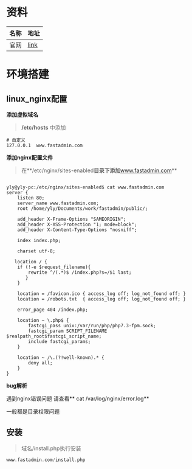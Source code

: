 # 资料

| 名称 | 地址                                            |
| ---- | ----------------------------------------------- |
| 官网 | [link](https://www.fastadmin.net/download.html) |

# 环境搭建

##  linux_nginx配置

**添加虚拟域名**

> **/etc/hosts** 中添加

```shell
# 自定义
127.0.0.1  www.fastadmin.com
```

**添加nginx配置文件**

> 在**/etc/nginx/sites-enabled**目录下添加**www.fastadmin.com**

```shell

yly@yly-pc:/etc/nginx/sites-enabled$ cat www.fastadmin.com 
server {
    listen 80;
    server_name www.fastadmin.com;
    root /home/yly/Documents/work/fastadmin/public/;

    add_header X-Frame-Options "SAMEORIGIN";
    add_header X-XSS-Protection "1; mode=block";
    add_header X-Content-Type-Options "nosniff";

    index index.php;

    charset utf-8;

   location / {
    if (!-e $request_filename){
        rewrite ^/(.*)$ /index.php?s=/$1 last;
       }
    }

    location = /favicon.ico { access_log off; log_not_found off; }
    location = /robots.txt  { access_log off; log_not_found off; }

    error_page 404 /index.php;

    location ~ \.php$ {
        fastcgi_pass unix:/var/run/php/php7.3-fpm.sock;
        fastcgi_param SCRIPT_FILENAME $realpath_root$fastcgi_script_name;
        include fastcgi_params;
    }

    location ~ /\.(?!well-known).* {
        deny all;
    }
}
```

**bug解析**

遇到nginx错误问题 请查看** cat /var/log/nginx/error.log**

一般都是目录权限问题

## 安装

> 域名/install.php执行安装

```php
www.fastadmin.com/install.php
```

